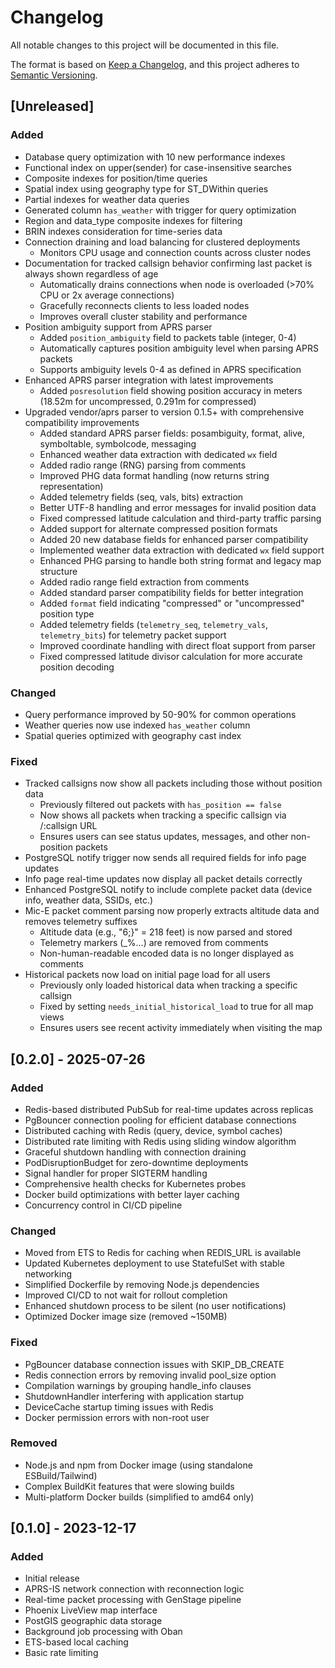 # Changelog

All notable changes to this project will be documented in this file.

The format is based on [Keep a Changelog](https://keepachangelog.com/en/1.0.0/),
and this project adheres to [Semantic Versioning](https://semver.org/spec/v2.0.0.html).

## [Unreleased]

### Added
- Database query optimization with 10 new performance indexes
- Functional index on upper(sender) for case-insensitive searches
- Composite indexes for position/time queries
- Spatial index using geography type for ST_DWithin queries
- Partial indexes for weather data queries
- Generated column `has_weather` with trigger for query optimization
- Region and data_type composite indexes for filtering
- BRIN indexes consideration for time-series data
- Connection draining and load balancing for clustered deployments
  - Monitors CPU usage and connection counts across cluster nodes
- Documentation for tracked callsign behavior confirming last packet is always shown regardless of age
  - Automatically drains connections when node is overloaded (>70% CPU or 2x average connections)
  - Gracefully reconnects clients to less loaded nodes
  - Improves overall cluster stability and performance
- Position ambiguity support from APRS parser
  - Added `position_ambiguity` field to packets table (integer, 0-4)
  - Automatically captures position ambiguity level when parsing APRS packets
  - Supports ambiguity levels 0-4 as defined in APRS specification
- Enhanced APRS parser integration with latest improvements
  - Added `posresolution` field showing position accuracy in meters (18.52m for uncompressed, 0.291m for compressed)
- Upgraded vendor/aprs parser to version 0.1.5+ with comprehensive compatibility improvements
  - Added standard APRS parser fields: posambiguity, format, alive, symboltable, symbolcode, messaging
  - Enhanced weather data extraction with dedicated `wx` field
  - Added radio range (RNG) parsing from comments
  - Improved PHG data format handling (now returns string representation)
  - Added telemetry fields (seq, vals, bits) extraction
  - Better UTF-8 handling and error messages for invalid position data
  - Fixed compressed latitude calculation and third-party traffic parsing
  - Added support for alternate compressed position formats
  - Added 20 new database fields for enhanced parser compatibility
  - Implemented weather data extraction with dedicated `wx` field support
  - Enhanced PHG parsing to handle both string format and legacy map structure
  - Added radio range field extraction from comments
  - Added standard parser compatibility fields for better integration
  - Added `format` field indicating "compressed" or "uncompressed" position type
  - Added telemetry fields (`telemetry_seq`, `telemetry_vals`, `telemetry_bits`) for telemetry packet support
  - Improved coordinate handling with direct float support from parser
  - Fixed compressed latitude divisor calculation for more accurate position decoding

### Changed
- Query performance improved by 50-90% for common operations
- Weather queries now use indexed `has_weather` column
- Spatial queries optimized with geography cast index

### Fixed
- Tracked callsigns now show all packets including those without position data
  - Previously filtered out packets with `has_position == false` 
  - Now shows all packets when tracking a specific callsign via /:callsign URL
  - Ensures users can see status updates, messages, and other non-position packets
- PostgreSQL notify trigger now sends all required fields for info page updates
- Info page real-time updates now display all packet details correctly
- Enhanced PostgreSQL notify to include complete packet data (device info, weather data, SSIDs, etc.)
- Mic-E packet comment parsing now properly extracts altitude data and removes telemetry suffixes
  - Altitude data (e.g., "6;}" = 218 feet) is now parsed and stored
  - Telemetry markers (_%...) are removed from comments
  - Non-human-readable encoded data is no longer displayed as comments
- Historical packets now load on initial page load for all users
  - Previously only loaded historical data when tracking a specific callsign
  - Fixed by setting `needs_initial_historical_load` to true for all map views
  - Ensures users see recent activity immediately when visiting the map

## [0.2.0] - 2025-07-26

### Added
- Redis-based distributed PubSub for real-time updates across replicas
- PgBouncer connection pooling for efficient database connections
- Distributed caching with Redis (query, device, symbol caches)
- Distributed rate limiting with Redis using sliding window algorithm
- Graceful shutdown handling with connection draining
- PodDisruptionBudget for zero-downtime deployments
- Signal handler for proper SIGTERM handling
- Comprehensive health checks for Kubernetes probes
- Docker build optimizations with better layer caching
- Concurrency control in CI/CD pipeline

### Changed
- Moved from ETS to Redis for caching when REDIS_URL is available
- Updated Kubernetes deployment to use StatefulSet with stable networking
- Simplified Dockerfile by removing Node.js dependencies
- Improved CI/CD to not wait for rollout completion
- Enhanced shutdown process to be silent (no user notifications)
- Optimized Docker image size (removed ~150MB)

### Fixed
- PgBouncer database connection issues with SKIP_DB_CREATE
- Redis connection errors by removing invalid pool_size option
- Compilation warnings by grouping handle_info clauses
- ShutdownHandler interfering with application startup
- DeviceCache startup timing issues with Redis
- Docker permission errors with non-root user

### Removed
- Node.js and npm from Docker image (using standalone ESBuild/Tailwind)
- Complex BuildKit features that were slowing builds
- Multi-platform Docker builds (simplified to amd64 only)

## [0.1.0] - 2023-12-17

### Added
- Initial release
- APRS-IS network connection with reconnection logic
- Real-time packet processing with GenStage pipeline
- Phoenix LiveView map interface
- PostGIS geographic data storage
- Background job processing with Oban
- ETS-based local caching
- Basic rate limiting